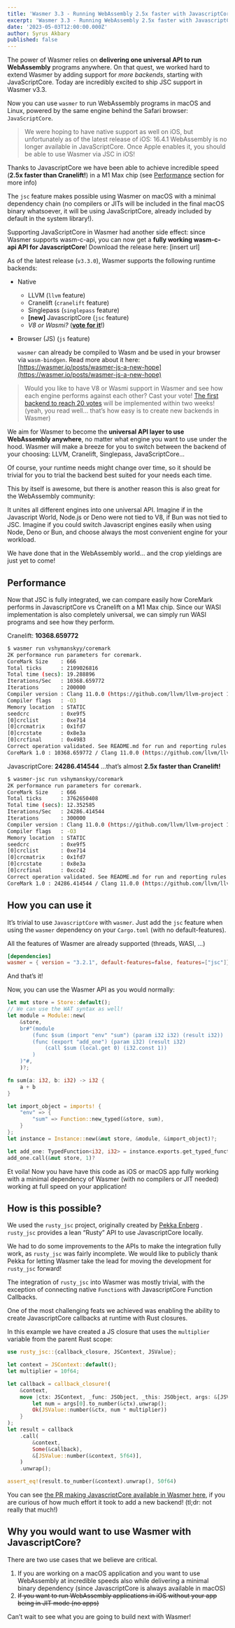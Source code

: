 ```yaml
---
title: 'Wasmer 3.3 - Running WebAssembly 2.5x faster with JavascriptCore'
excerpt: 'Wasmer 3.3 - Running WebAssembly 2.5x faster with JavascriptCore'
date: '2023-05-03T12:00:00.000Z'
author: Syrus Akbary
published: false
---
```


The power of Wasmer relies on **delivering one universal API to run WebAssembly** programs anywhere. On that quest, we worked hard to extend Wasmer by adding support for *more backends*, starting with JavaScriptCore. Today are incredibly excited to ship JSC support in Wasmer v3.3.

Now you can use `wasmer` to run WebAssembly programs in macOS and Linux, powered by the same engine behind the Safari browser: `JavaScriptCore`. 

> We were hoping to have native support as well on iOS, but unfortunately as of the latest release of iOS: 16.4.1 WebAssembly is no longer available in JavaScriptCore. Once Apple enables it, you should be able to use Wasmer via JSC in iOS!

Thanks to JavascriptCore we have been able to achieve incredible speed (**2.5x faster than Cranelift!**) in a M1 Max chip (see [Performance](#performance) section for more info)

The `jsc` feature makes possible using Wasmer on macOS with a minimal dependency chain (no compilers or JITs will be included in the final macOS binary whatsoever, it will be using JavaScriptCore, already included by default in the system library!).

Supporting JavaScriptCore in Wasmer had another side effect: since Wasmer supports wasm-c-api, you can now get a **fully working wasm-c-api API for JavascriptCore**! Download the release here: [insert url]

As of the latest release (`v3.3.0`), Wasmer supports the following runtime backends:

- Native
    - LLVM (`llvm` feature)
    - Cranelift (`cranelift` feature)
    - Singlepass (`singlepass` feature)
    - **[new]** JavascriptCore  (`jsc` feature)
    - *V8 or Wasmi?* ([**vote for it**](https://github.com/wasmerio/wasmer/discussions/3839)!)
- Browser (JS) (`js` feature)
    
    `wasmer` can already be compiled to Wasm and be used in your browser via `wasm-bindgen`. Read more about it here:
    [https://wasmer.io/posts/wasmer-js-a-new-hope](https://wasmer.io/posts/wasmer-js-a-new-hope)
    

> Would you like to have V8 or Wasmi support in Wasmer and see how each engine performs against each other? Cast your vote! [The first backend to reach 20 votes](https://github.com/wasmerio/wasmer/discussions/3839) will be implemented within two weeks! (yeah, you read well… that’s how easy is to create new backends in Wasmer)

We aim for Wasmer to become the **universal API layer to use WebAssembly anywhere**, no matter what engine you want to use under the hood. Wasmer will make a breeze for you to switch between the backend of your choosing: LLVM, Cranelift, Singlepass, JavaScriptCore…

Of course, your runtime needs might change over time, so it should be trivial for you to trial the backend best suited for your needs each time.

This by itself is awesome, but there is another reason this is also great for the WebAssembly community:

It unites all different engines into one universal API. Imagine if in the Javascript World, Node.js or Deno were not tied to V8, if Bun was not tied to JSC. Imagine if you could switch Javascript engines easily when using Node, Deno or Bun, and choose always the most convenient engine for your workload.

We have done that in the WebAssembly world… and the crop yieldings are just yet to come!

<a id="performance"></a>

## Performance

Now that JSC is fully integrated, we can compare easily how CoreMark performs in JavascriptCore vs Cranelift on a M1 Max chip. Since our WASI implementation is also completely universal, we can simply run WASI programs and see how they perform.

Cranelift: **10368.659772**

```bash
$ wasmer run vshymanskyy/coremark
2K performance run parameters for coremark.
CoreMark Size    : 666
Total ticks      : 2109026816
Total time (secs): 19.288896
Iterations/Sec   : 10368.659772
Iterations       : 200000
Compiler version : Clang 11.0.0 (https://github.com/llvm/llvm-project 176249bd6732a8044d457092ed932768724a6f06)
Compiler flags   : -O3
Memory location  : STATIC
seedcrc          : 0xe9f5
[0]crclist       : 0xe714
[0]crcmatrix     : 0x1fd7
[0]crcstate      : 0x8e3a
[0]crcfinal      : 0x4983
Correct operation validated. See README.md for run and reporting rules.
CoreMark 1.0 : 10368.659772 / Clang 11.0.0 (https://github.com/llvm/llvm-project 176249bd6732a8044d457092ed932768724a6f06) -O3    / STATIC
```

JavascriptCore: **24286.414544** …that’s almost **2.5x faster than Cranelift!**

```bash
$ wasmer-jsc run vshymanskyy/coremark
2K performance run parameters for coremark.
CoreMark Size    : 666
Total ticks      : 3762650408
Total time (secs): 12.352585
Iterations/Sec   : 24286.414544
Iterations       : 300000
Compiler version : Clang 11.0.0 (https://github.com/llvm/llvm-project 176249bd6732a8044d457092ed932768724a6f06)
Compiler flags   : -O3
Memory location  : STATIC
seedcrc          : 0xe9f5
[0]crclist       : 0xe714
[0]crcmatrix     : 0x1fd7
[0]crcstate      : 0x8e3a
[0]crcfinal      : 0xcc42
Correct operation validated. See README.md for run and reporting rules.
CoreMark 1.0 : 24286.414544 / Clang 11.0.0 (https://github.com/llvm/llvm-project 176249bd6732a8044d457092ed932768724a6f06) -O3    / STATIC
```

## How you can use it

It’s trivial to use `JavascriptCore` with `wasmer`. Just add the `jsc` feature when using the `wasmer` dependency on your `Cargo.toml` (with no default-features).

All the features of Wasmer are already supported (threads, WASI, …)

```toml
[dependencies]
wasmer = { version = "3.2.1", default-features=false, features=["jsc"]}
```

And that’s it!

Now, you can use the Wasmer API as you would normally:

```rust
let mut store = Store::default();
// We can use the WAT syntax as well!
let module = Module::new(
    &store,
    br#"(module
        (func $sum (import "env" "sum") (param i32 i32) (result i32))
        (func (export "add_one") (param i32) (result i32)
            (call $sum (local.get 0) (i32.const 1))
        )
    )"#,
	)?;

fn sum(a: i32, b: i32) -> i32 {
    a + b
}

let import_object = imports! {
    "env" => {
        "sum" => Function::new_typed(&store, sum),
    }
};
let instance = Instance::new(&mut store, &module, &import_object)?;

let add_one: TypedFunction<i32, i32> = instance.exports.get_typed_function("add_one")?;
add_one.call(&mut store, 1)?
```

Et voila! Now you have have this code as iOS or macOS app fully working with a minimal dependency of Wasmer (with no compilers or JIT needed) working at full speed on your application!

## How is this possible?

We used the `rusty_jsc` project, originally created by [Pekka Enberg](https://github.com/penberg) . `rusty_jsc` provides a lean “Rusty” API to use JavascriptCore locally.

We had to do some improvements to the APIs to make the integration fully work, as `rusty_jsc` was fairly incomplete. We would like to publicly thank Pekka for letting Wasmer take the lead for moving the development for `rusty_jsc` forward!

The integration of `rusty_jsc` into Wasmer was mostly trivial, with the exception of connecting native `Function`s with JavascriptCore Function Callbacks.

One of the most challenging feats we achieved was enabling the ability to create JavascriptCore callbacks at runtime with Rust closures.

In this example we have created a JS closure that uses the `multiplier` variable from the parent Rust scope:

```rust
use rusty_jsc::{callback_closure, JSContext, JSValue};

let context = JSContext::default();
let multiplier = 10f64;

let callback = callback_closure!(
    &context,
    move |ctx: JSContext, _func: JSObject, _this: JSObject, args: &[JSValue]| {
        let num = args[0].to_number(&ctx).unwrap();
        Ok(JSValue::number(&ctx, num * multiplier))
    }
);
let result = callback
    .call(
        &context,
        Some(&callback),
        &[JSValue::number(&context, 5f64)],
    )
    .unwrap();

assert_eq!(result.to_number(&context).unwrap(), 50f64)
```

You can see [the PR making JavascriptCore available in Wasmer here](https://github.com/wasmerio/wasmer/pull/3825), if you are curious of how much effort it took to add a new backend! (tl;dr: not really that much!)

## Why you would want to use Wasmer with JavascriptCore?

There are two use cases that we believe are critical.

1. If you are working on a macOS application and you want to use WebAssembly at incredible speeds also while delivering a minimal binary dependency (since JavascriptCore is always available in macOS)
2. ~~If you want to run WebAssembly applications in iOS without your app being in JIT mode (no apps)~~

Can’t wait to see what you are going to build next with Wasmer!